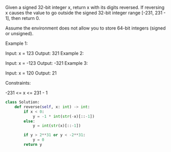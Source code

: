 Given a signed 32-bit integer x, return x with its digits reversed. If reversing x causes the value to go outside the signed 32-bit integer range [-231, 231 - 1], then return 0.

Assume the environment does not allow you to store 64-bit integers (signed or unsigned).

Example 1:

Input: x = 123
Output: 321
Example 2:

Input: x = -123
Output: -321
Example 3:

Input: x = 120
Output: 21

Constraints:

-231 <= x <= 231 - 1

```python
class Solution:
    def reverse(self, x: int) -> int:
        if x < 0:
            y = -1 * int(str(-x)[::-1])
        else:
            y = int(str(x)[::-1])  

        if y > 2**31 or y < -2**31:
            y = 0
        return y
```
